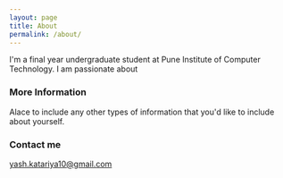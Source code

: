```yaml
---
layout: page
title: About
permalink: /about/
---
```


I'm a final year undergraduate student at Pune Institute of Computer Technology. I am passionate about 

### More Information

Alace to include any other types of information that you'd like to include about yourself.

### Contact me

[yash.katariya10@gmail.com](mailto:yash.katariya10@gmail.com)
